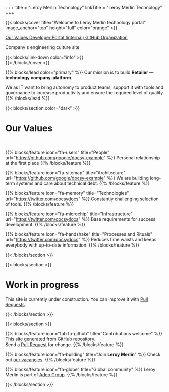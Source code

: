 +++
title = "Leroy Merlin Technology"
linkTitle = "Leroy Merlin Technology"
+++

{{< blocks/cover title="Welcome to Leroy Merlin technology portal" image_anchor="top" height="full" color="orange" >}}
<div class="mx-auto">
	<a class="btn btn-lg btn-primary mr-3 mb-4" href="#td-block-1">
		Our Values <i class="fas fa-gem ml-2"></i> 
	</a>
	<a class="btn btn-lg btn-secondary mr-3 mb-4" href="https://developers.apigee.lmru.tech/">
		Developer Portal (internal) <i class="fab fa-dev ml-2 "></i>
	</a>
	<a class="btn btn-lg btn-info mr-3 mb-4" href="https://github.com/adeo/">
		GitHub Organization <i class="fab fa-github ml-2 "></i>
	</a>
	<p class="lead mt-5">Company's engineering culture site</p>
	{{< blocks/link-down color="info" >}}
	
</div>
{{< /blocks/cover >}}


{{% blocks/lead color="primary" %}}
Our mission is to build **Retailer — technology company-platform**.

We as IT want to bring autonomy to product teams, support it with tools and governance to increase productivity and ensure the required level of quality.
{{% /blocks/lead %}}

{{< blocks/section color="dark" >}}

<div class="col-12">
<h1 class="text-center">Our Values</h1><br />
</div>

{{% blocks/feature icon="fa-users" title="People" url="https://github.com/google/docsy-example" %}}
Personal relationship at the first place
{{% /blocks/feature %}}

{{% blocks/feature icon="fa-sitemap" title="Architecture" url="https://github.com/google/docsy-example" %}}
We are building long-term systems and care about technical debt.
{{% /blocks/feature %}}

{{% blocks/feature icon="fa-memory" title="Technologies" url="https://twitter.com/docsydocs" %}}
Сonstantly challenging selection of tools.
{{% /blocks/feature %}}

{{% blocks/feature icon="fa-microchip" title="Infrastructure" url="https://twitter.com/docsydocs" %}}
Base requirements for success development.
{{% /blocks/feature %}}

{{% blocks/feature icon="fa-handshake" title="Processes and Rituals" url="https://twitter.com/docsydocs" %}}
Reduces time waists and keeps everybody with up-to-date information.
{{% /blocks/feature %}}

{{< /blocks/section >}}


{{< blocks/section >}}
<div class="col">
<h1 class="text-center">Work in progress</h1>
<div class="text-center">This site is currently under construction. You can improve it with <a href="https://github.com/adeo/lmru--technology/pulls">Pull Requests</a>.</div>
</div>

{{< /blocks/section >}}



{{< blocks/section >}}

{{% blocks/feature icon="fab fa-github" title="Contributions welcome" %}}
This site generated from GitHub repository. <br /> Send a [Pull Request](https://github.com/adeo/lmru--technology/pulls) for change.
{{% /blocks/feature %}}


{{% blocks/feature icon="fa-building" title="Join **Leroy Merlin**" %}}
Check out [our vacancies](https://hh.ru/search/vacancy?text=%D0%9B%D0%B5%D1%80%D1%83%D0%B0%20%D0%9C%D0%B5%D1%80%D0%BB%D0%B5%D0%BD&search_field=company_name&specialization=1).
{{% /blocks/feature %}}

{{% blocks/feature icon="fa-globe" title="Global community" %}}
Leroy Merlin is part of [Adeo Group](https://www.adeo.com/).
{{% /blocks/feature %}}

{{< /blocks/section >}}